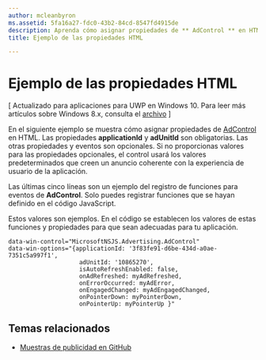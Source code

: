 ```yaml
---
author: mcleanbyron
ms.assetid: 5fa16a27-fdc0-43b2-84cd-8547fd4915de
description: Aprenda cómo asignar propiedades de ** AdControl ** en HTML.
title: Ejemplo de las propiedades HTML

---
```


# Ejemplo de las propiedades HTML


\[ Actualizado para aplicaciones para UWP en Windows 10. Para leer más artículos sobre Windows 8.x, consulta el [archivo](http://go.microsoft.com/fwlink/p/?linkid=619132) \]

En el siguiente ejemplo se muestra cómo asignar propiedades de [AdControl](https://msdn.microsoft.com/library/windows/apps/microsoft.advertising.winrt.ui.adcontrol.aspx) en HTML. Las propiedades **applicationId** y **adUnitId** son obligatorias. Las otras propiedades y eventos son opcionales. Si no proporcionas valores para las propiedades opcionales, el control usará los valores predeterminados que creen un anuncio coherente con la experiencia de usuario de la aplicación.

Las últimas cinco líneas son un ejemplo del registro de funciones para eventos de **AdControl**. Solo puedes registrar funciones que se hayan definido en el código JavaScript.

Estos valores son ejemplos. En el código se establecen los valores de estas funciones y propiedades para que sean adecuadas para tu aplicación.

``` syntax
data-win-control="MicrosoftNSJS.Advertising.AdControl"
data-win-options="{applicationId: '3f83fe91-d6be-434d-a0ae-7351c5a997f1',
                    adUnitId: '10865270',
                    isAutoRefreshEnabled: false,
                    onAdRefreshed: myAdRefreshed,
                    onErrorOccurred: myAdError,
                    onEngagedChanged: myAdEngagedChanged,
                    onPointerDown: myPointerDown,
                    onPointerUp: myPointerUp }"
```

## Temas relacionados

* [Muestras de publicidad en GitHub](http://aka.ms/githubads)

 


<!--HONumber=May16_HO2-->


